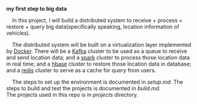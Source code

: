 **my first step to big data**  

&nbsp;&nbsp;&nbsp;&nbsp;In this project, I will build a distributed system to receive + process + restore + query big data(specifically speaking, location information of vehicles).   

&nbsp;&nbsp;&nbsp;&nbsp;The distributed system will be built on a virtualization layer implemented by [Docker][1].
There will be a [Kafka][2] cluster to be used as a queue to receive and send location data; and a [spark][3] cluster to process those location data in real time; 
and a [hbase][4] cluster to restore those location data in database; and a [redis][5] cluster to serve as a cache for query from users.

&nbsp;&nbsp;&nbsp;&nbsp;The steps to set up the environment is documented in *setup.md*. The steps to build and test the projects is documented in *bulid.md*.  
The projects used in this repo is in *projects* directory.  

[1]: https://www.docker.com/
[2]: https://kafka.apache.org/ 
[3]: http://spark.apache.org/
[4]: https://hbase.apache.org/
[5]: https://redis.io/

